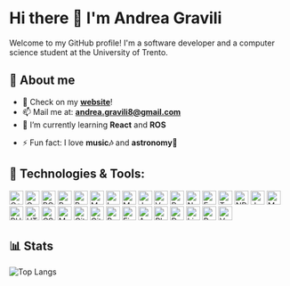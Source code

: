 # Hi there 👋 I'm Andrea Gravili
Welcome to my GitHub profile! I'm a software developer and a computer science student at the University of Trento. 

<!-- about me-->
## 📖 About me
- 🔭 Check on my **[website](https://andreagravili.vercel.app/)**!
- 📫 Mail me at: **[andrea.gravili8@gmail.com](mailto:andrea.gravili8@gmail.com)**
- 🌱 I’m currently learning **React** and **ROS**
<!-- Fun fact i love music and astronomy, but put some emoji-->
- ⚡ Fun fact: I love **music🎶** and **astronomy🌌**

## 🚀 Technologies & Tools:
<p>
<img alt="C++" src="https://img.shields.io/badge/C%2B%2B-00599C?style=for-the-badge&logo=c%2B%2B&logoColor=white" height="25px"/>
<img alt="C" src="https://img.shields.io/badge/C-00199A?style=for-the-badge&logo=c&logoColor=white" height="25px"/>
<img alt="ROS" src="https://img.shields.io/badge/ROS-22314E?style=for-the-badge&logo=ros&logoColor=white" height="25px"/>
<img alt="Python" src="https://img.shields.io/badge/Python-3776AB?style=for-the-badge&logo=python&logoColor=white" height="25px"/>
<img alt="R" src="https://img.shields.io/badge/R-276DC3?style=for-the-badge&logo=r&logoColor=white" height="25px"/>
<img alt="Matlab" src="https://img.shields.io/badge/Matlab-0076A8?style=for-the-badge&logo=mathworks&logoColor=white" height="25px"/>
<img alt="LaTeX" src="https://img.shields.io/badge/LaTeX-008080?style=for-the-badge&logo=latex&logoColor=white" height="25px"/>
<img alt="Markdown" src="https://img.shields.io/badge/Markdown-000000?style=for-the-badge&logo=markdown&logoColor=white" height="25px"/>
<img alt="JavaScript" src="https://img.shields.io/badge/JavaScript-F7DF1E?style=for-the-badge&logo=javascript&logoColor=black" height="25px"/>
<img alt="Vue.js" src="https://img.shields.io/badge/Vue.js-35495E?style=for-the-badge&logo=vue.js&logoColor=green" height="25px"/>
<img alt="React" src="https://img.shields.io/badge/React-20232A?style=for-the-badge&logo=react&logoColor=blue" height="25px"/>
<img alt="Node.js" src="https://img.shields.io/badge/Node.js-43853D?style=for-the-badge&logo=node.js&logoColor=green" height="25px"/>
<img alt="Express" src="https://img.shields.io/badge/Express-000000?style=for-the-badge&logo=express&logoColor=white" height="25px"/>
<img alt="TypeScript" src="https://img.shields.io/badge/TypeScript-007ACC?style=for-the-badge&logo=typescript&logoColor=white" height="25px"/>
<img alt="NPM" src="https://img.shields.io/badge/NPM-CB3837?style=for-the-badge&logo=npm&logoColor=white" height="25px"/>
<img alt="Java" src="https://img.shields.io/badge/Java-ED8B00?style=for-the-badge&logo=java&logoColor=white" height="25px"/>
<img alt="MongoDB" src="https://img.shields.io/badge/MongoDB-4EA94B?style=for-the-badge&logo=mongodb&logoColor=white" height="25px"/>
<img alt="PHP" src="https://img.shields.io/badge/PHP-777BB4?style=for-the-badge&logo=php&logoColor=white" height="25px"/>
<img alt="HTML5" src="https://img.shields.io/badge/HTML5-E34F26?style=for-the-badge&logo=html5&logoColor=black" height="25px"/>
<img alt="CSS3" src="https://img.shields.io/badge/CSS3-1572B6?style=for-the-badge&logo=css3&logoColor=black" height="25px"/>
<img alt="MySQL" src="https://img.shields.io/badge/MySQL-00000F?style=for-the-badge&logo=mysql&logoColor=white" height="25px"/>

<img alt="Git" src="https://img.shields.io/badge/Git-F05032?style=for-the-badge&logo=git&logoColor=white" height="25px"/>
<img alt="GitHub" src="https://img.shields.io/badge/GitHub-100000?style=for-the-badge&logo=github&logoColor=white" height="25px"/>
<!-- R -->

<!-- Node -->
<!-- bootstrap-->
<img alt="Bootstrap" src="https://img.shields.io/badge/Bootstrap-563D7C?style=for-the-badge&logo=bootstrap&logoColor=white" height="25px"/>
<!-- figma -->
<img alt="Figma" src="https://img.shields.io/badge/Figma-F24E1E?style=for-the-badge&logo=figma&logoColor=white" height="25px"/>
<!-- axure -->
<img alt="Axure" src="https://img.shields.io/badge/Axure-0099FF?style=for-the-badge&logo=axure&logoColor=white" height="25px"/>
<!-- adobe photoshop -->
<img alt="Photoshop" src="https://img.shields.io/badge/Adobe-00199A?style=for-the-badge&logo=adobe-photoshop&logoColor=white" height="25px"/>

<!-- NPM-->

<!-- Docker-->
<img alt="Docker" src="https://img.shields.io/badge/Docker-2CA5E0?style=for-the-badge&logo=docker&logoColor=white" height="25px"/>
<!-- Linux-->
<img alt="Linux" src="https://img.shields.io/badge/Linux-FCC624?style=for-the-badge&logo=linux&logoColor=black" height="25px"/>
<!-- PostegreSQL-->
<img alt="PostgreSQL" src="https://img.shields.io/badge/PostgreSQL-316192?style=for-the-badge&logo=postgresql&logoColor=white" height="25px"/>
<!-- Vercel-->
<img alt="Vercel" src="https://img.shields.io/badge/Vercel-000000?style=for-the-badge&logo=vercel&logoColor=white" height="25px"/>
</p>

<!-- stats -->
## 📊 Stats
<!--![Andrea's GitHub stats](https://github-readme-stats.vercel.app/api?username=titanwashere&show_icons=true&theme=dark)-->
![Top Langs](https://github-readme-stats.vercel.app/api/top-langs/?username=titanwashere&layout=compact&theme=dark)
